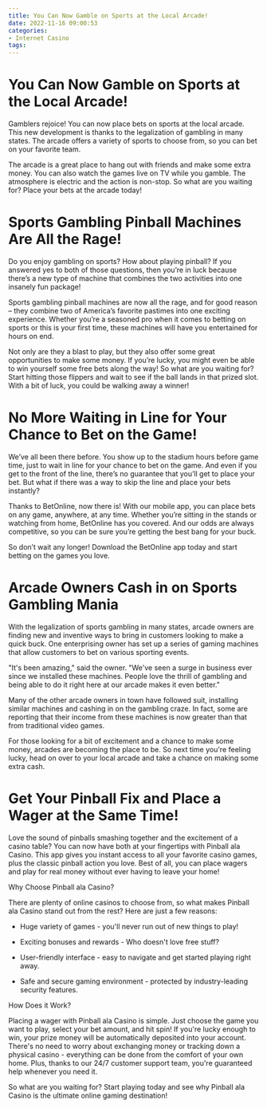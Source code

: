 ```yaml
---
title: You Can Now Gamble on Sports at the Local Arcade!
date: 2022-11-16 09:00:53
categories:
- Internet Casino
tags:
---
```



#  You Can Now Gamble on Sports at the Local Arcade!

Gamblers rejoice! You can now place bets on sports at the local arcade. This new development is thanks to the legalization of gambling in many states. The arcade offers a variety of sports to choose from, so you can bet on your favorite team.

The arcade is a great place to hang out with friends and make some extra money. You can also watch the games live on TV while you gamble. The atmosphere is electric and the action is non-stop. So what are you waiting for? Place your bets at the arcade today!

#  Sports Gambling Pinball Machines Are All the Rage!

Do you enjoy gambling on sports? How about playing pinball? If you answered yes to both of those questions, then you’re in luck because there’s a new type of machine that combines the two activities into one insanely fun package!

Sports gambling pinball machines are now all the rage, and for good reason – they combine two of America’s favorite pastimes into one exciting experience. Whether you’re a seasoned pro when it comes to betting on sports or this is your first time, these machines will have you entertained for hours on end.

Not only are they a blast to play, but they also offer some great opportunities to make some money. If you’re lucky, you might even be able to win yourself some free bets along the way! So what are you waiting for? Start hitting those flippers and wait to see if the ball lands in that prized slot. With a bit of luck, you could be walking away a winner!

#  No More Waiting in Line for Your Chance to Bet on the Game!

We’ve all been there before. You show up to the stadium hours before game time, just to wait in line for your chance to bet on the game. And even if you get to the front of the line, there’s no guarantee that you’ll get to place your bet. But what if there was a way to skip the line and place your bets instantly?

Thanks to BetOnline, now there is! With our mobile app, you can place bets on any game, anywhere, at any time. Whether you’re sitting in the stands or watching from home, BetOnline has you covered. And our odds are always competitive, so you can be sure you’re getting the best bang for your buck.

So don’t wait any longer! Download the BetOnline app today and start betting on the games you love.

#  Arcade Owners Cash in on Sports Gambling Mania

With the legalization of sports gambling in many states, arcade owners are finding new and inventive ways to bring in customers looking to make a quick buck. One enterprising owner has set up a series of gaming machines that allow customers to bet on various sporting events.

"It's been amazing," said the owner. "We've seen a surge in business ever since we installed these machines. People love the thrill of gambling and being able to do it right here at our arcade makes it even better."

Many of the other arcade owners in town have followed suit, installing similar machines and cashing in on the gambling craze. In fact, some are reporting that their income from these machines is now greater than that from traditional video games.

For those looking for a bit of excitement and a chance to make some money, arcades are becoming the place to be. So next time you're feeling lucky, head on over to your local arcade and take a chance on making some extra cash.

#  Get Your Pinball Fix and Place a Wager at the Same Time!

Love the sound of pinballs smashing together and the excitement of a casino table? You can now have both at your fingertips with Pinball ala Casino. This app gives you instant access to all your favorite casino games, plus the classic pinball action you love. Best of all, you can place wagers and play for real money without ever having to leave your home!

Why Choose Pinball ala Casino?

There are plenty of online casinos to choose from, so what makes Pinball ala Casino stand out from the rest? Here are just a few reasons:

- Huge variety of games - you'll never run out of new things to play!

- Exciting bonuses and rewards - Who doesn't love free stuff?

- User-friendly interface - easy to navigate and get started playing right away.

- Safe and secure gaming environment - protected by industry-leading security features.

How Does it Work?

Placing a wager with Pinball ala Casino is simple. Just choose the game you want to play, select your bet amount, and hit spin! If you're lucky enough to win, your prize money will be automatically deposited into your account. There's no need to worry about exchanging money or tracking down a physical casino - everything can be done from the comfort of your own home. Plus, thanks to our 24/7 customer support team, you're guaranteed help whenever you need it.

So what are you waiting for? Start playing today and see why Pinball ala Casino is the ultimate online gaming destination!